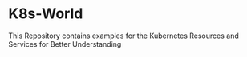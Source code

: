 # K8s-World
This Repository contains examples for the Kubernetes Resources and Services for Better Understanding 
